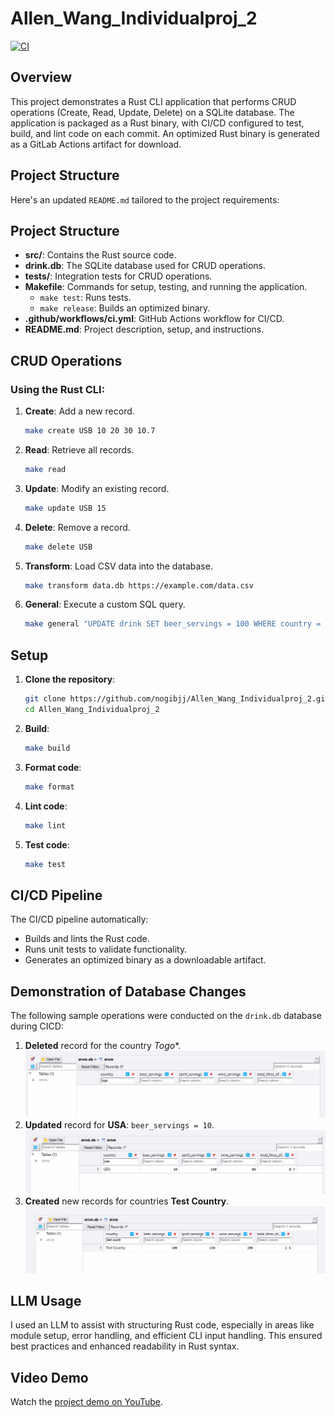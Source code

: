 # Allen_Wang_Individualproj_2

[![CI](https://github.com/nogibjj/Allen_Wang_Individualproj_2/actions/workflows/CICD.yml/badge.svg)](https://github.com/nogibjj/Allen_Wang_Individualproj_2/actions/workflows/CICD.yml)

## Overview

This project demonstrates a Rust CLI application that performs CRUD operations (Create, Read, Update, Delete) on a SQLite database. The application is packaged as a Rust binary, with CI/CD configured to test, build, and lint code on each commit. An optimized Rust binary is generated as a GitLab Actions artifact for download.

## Project Structure

Here's an updated `README.md` tailored to the project requirements:

## Project Structure

- **src/**: Contains the Rust source code.
- **drink.db**: The SQLite database used for CRUD operations.
- **tests/**: Integration tests for CRUD operations.
- **Makefile**: Commands for setup, testing, and running the application.
  - `make test`: Runs tests.
  - `make release`: Builds an optimized binary.
- **.github/workflows/ci.yml**: GitHub Actions workflow for CI/CD.
- **README.md**: Project description, setup, and instructions.


## CRUD Operations

### Using the Rust CLI:
1. **Create**: Add a new record.
    ```bash
    make create USB 10 20 30 10.7
    ```
2. **Read**: Retrieve all records.
    ```bash
    make read
    ```
3. **Update**: Modify an existing record.
    ```bash
    make update USB 15
    ```
4. **Delete**: Remove a record.
    ```bash
    make delete USB
    ```
5. **Transform**: Load CSV data into the database.
    ```bash
    make transform data.db https://example.com/data.csv
    ```
6. **General**: Execute a custom SQL query.
    ```bash
    make general "UPDATE drink SET beer_servings = 100 WHERE country = 'USB';"
    ```


## Setup

1. **Clone the repository**:

    ```bash
    git clone https://github.com/nogibjj/Allen_Wang_Individualproj_2.git
    cd Allen_Wang_Individualproj_2
    ```

2. **Build**:
    ```bash
    make build
    ```

3. **Format code**:

    ```bash
    make format
    ```

4. **Lint code**:

    ```bash
    make lint
    ```

5. **Test code**:

    ```bash
    make test
    ```
## CI/CD Pipeline

The CI/CD pipeline automatically:
- Builds and lints the Rust code.
- Runs unit tests to validate functionality.
- Generates an optimized binary as a downloadable artifact.

## Demonstration of Database Changes

The following sample operations were conducted on the `drink.db` database during CICD:
1. **Deleted** record for the country *Togo**.
   ![Delete Togo](img/delete.png)
2. **Updated** record for **USA**: `beer_servings = 10`.
   ![Update USA](img/usa_update.png)
3. **Created** new records for countries **Test Country**.
   ![Create Test Country](img/create.png)

## LLM Usage

I used an LLM to assist with structuring Rust code, especially in areas like module setup, error handling, and efficient CLI input handling. This ensured best practices and enhanced readability in Rust syntax.

## Video Demo

Watch the [project demo on YouTube](#).
